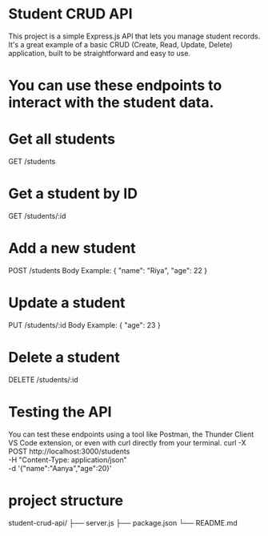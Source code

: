 # Student CRUD API
This project is a simple Express.js API that lets you manage student records. It's a great example of a basic CRUD (Create, Read, Update, Delete) application, built to be straightforward and easy to use.

# You can use these endpoints to interact with the student data.
# Get all students
GET /students

# Get a student by ID
GET /students/:id

# Add a new student
POST /students
Body Example:
{
  "name": "Riya",
  "age": 22
}


# Update a student
PUT /students/:id
Body Example:
{
  "age": 23
}


# Delete a student
DELETE /students/:id

# Testing the API
You can test these endpoints using a tool like Postman, the Thunder Client VS Code extension, or even with curl directly from your terminal.
curl -X POST http://localhost:3000/students \
  -H "Content-Type: application/json" \
  -d '{"name":"Aanya","age":20}'

# project structure
student-crud-api/
├── server.js
├── package.json 
└── README.md  